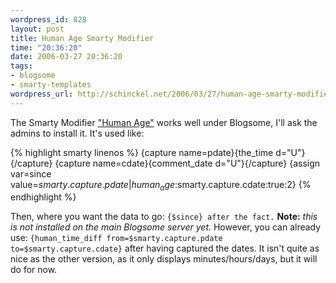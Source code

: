 ```yaml
--- 
wordpress_id: 828
layout: post
title: Human Age Smarty Modifier
time: "20:36:20"
date: 2006-03-27 20:36:20
tags: 
- blogsome
- smarty-templates
wordpress_url: http://schinckel.net/2006/03/27/human-age-smarty-modifier/
---
```

The Smarty Modifier ["Human Age"][1] works well under Blogsome, I'll ask the admins to install it. It's used like: 
    
{% highlight smarty linenos %}
    {capture name=pdate}{the_time d="U"}{/capture}
    {capture name=cdate}{comment_date d="U"}{/capture}
    {assign var=since value=$smarty.capture.pdate|human_age:$smarty.capture.cdate:true:2}
{% endhighlight %}

Then, where you want the data to go: `{$since} after the fact.` **Note:** _this is not installed on the main Blogsome server yet._ However, you can already use: `{human_time_diff from=$smarty.capture.pdate to=$smarty.capture.cdate}` after having captured the dates. It isn't quite as nice as the other version, as it only displays minutes/hours/days, but it will do for now. 

   [1]: http://smarty.incutio.com/?page=HumanAge


